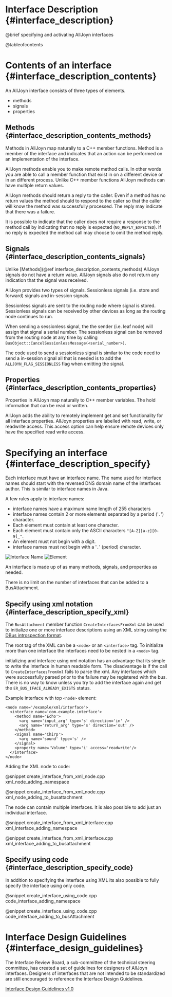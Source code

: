 Interface Description {#interface_description}
=======================
<!------------------------------------------------------------------------------
Copyright AllSeen Alliance

THIS DOCUMENT AND ALL INFORMATION CONTAINED HEREIN ARE PROVIDED ON AN AS-IS
BASIS WITHOUT WARRANTY OF ANY KIND.  
------------------------------------------------------------------------------->

@brief specifying and activating AllJoyn interfaces

@tableofcontents

Contents of an interface {#interface_description_contents}
=======================
An AllJoyn interface consists of three types of elements.

 - methods
 - signals
 - properties

Methods {#interface_description_contents_methods}
-----------------------
Methods in AllJoyn map naturally to a C++ member functions. Method is a member
of the interface and indicates that an action can be performed on an
implementation of the interface.

AllJoyn methods enable you to make remote method calls. In other words you are
able to call a member function that exist in on a different device or in an
different process. Unlike C++ member functions AllJoyn methods can have multiple
return values.

AllJoyn methods should return a reply to the caller. Even if a method has no
return values the method should to respond to the caller so that the caller
will know the method was successfully processed. The reply may indicate that
there was a failure.

It is possible to indicate that the caller does not require a response to the
method call by indicating that no reply is expected (`NO_REPLY_EXPECTED`).
If no reply is expected the method call may choose to omit the method reply.

Signals {#interface_description_contents_signals}
-----------------------
Unlike [Methods](@ref interface_description_contents_methods) AllJoyn signals do
not have a return value. AllJoyn signals also do not return any indication that
the signal was received.

AllJoyn provides two types of signals. Sessionless signals (i.e. store and
forward) signals and in-session signals.

Sessionless signals are sent to the routing node where signal is stored.
Sessionless signals can be received by other devices as long as the routing node
continues to run.

When sending a sessionless signal, the the sender (i.e. leaf node) will assign
that signal a serial number. The sessionless signal can be removed from the
routing node at any time by calling
`BusObject::CancelSessionlessMessage(<serial_number>)`.

The code used to send a sessionless signal is similar to the code need to send a
in-session signal all that is needed is to add the `ALLJOYN_FLAG_SESSIONLESS`
flag when emitting the signal.

Properties {#interface_description_contents_properties}
-----------------------
Properties in AllJoyn map naturally to C++ member variables.  The hold information
that can be read or written.

AllJoyn adds the ability to remotely implement get and set functionality for all
interface properties. AllJoyn properties are labelled with read, write, or
readwrite access. This access option can help ensure remote devices only have
the specified read write access.

Specifying an interface {#interface_description_specify}
=======================
Each interface must have an interface name. The name used for interface names
should start with the reversed DNS domain name of the interfaces author.  This
is similar to interface names in Java.

A few rules apply to interface names:

  - interface names have a maximum name length of 255 characters
  - interface names contain 2 or more elements separated by a period ('`.`') character.
  - Each element must contain at least one character.
  - Each element must contain only the ASCII characters `"[A-Z][a-z][0-9]_"`.
  - An element must not begin with a digit.
  - interface names must not begin with a '`.`' (period) character.

<!--
Enter the following EBNF grammar into bottlecaps.de/rr/ui to generate railroad
diagrams

interface_name ::= (element) ('.' element)+
element ::= ([A-Za-z] | '_') ([A-Za-z0-9] | '_')+

-->
![Interface Name](interface_name.png)
![Element](element.png)

An interface is made up of as many methods, signals, and properties as needed.

There is no limit on the number of interfaces that can be added to a BusAttachment.


Specify using xml notation {#interface_description_specify_xml}
-----------------------
The `BusAttachment` member function `CreateInterfacesFromXml` can be used to
initialize one or more interface descriptions using an XML string using the [DBus
introspection format](http://dbus.freedesktop.org/doc/dbus-specification.html#introspection-format).

The root tag of the XML can be a `<node>` or an `<interface>` tag. To
initialize more than one interface the interfaces need to be nested in a
`<node>` tag.

initializing and interface using xml notation has an advantage that its simple
to write the interface in human readable form.  The disadvantage is if the call
to `CreateInterfacesFromXml` fails to parse the xml.  Any interfaces
which were successfully parsed prior to the failure may be registered with the
bus. There is no way to know unless you try to add the interface again and get
the `ER_BUS_IFACE_ALREADY_EXISTS` status.

Example interface with top `<node>` element:

    <node name='/example/xml/interface'>
      <interface name='com.example.interface'>
        <method name='Echo'>
          <arg name='input_arg' type='s' direction='in' />
          <arg name='return_arg' type='s' direction='out' />
        </method>
        <signal name='Chirp'>
          <arg name='sound' type='s' />
        </signal>
        <property name='Volume' type='i' access='readwrite'/>
      </interface>
    </node>

Adding the XML node to code:

@snippet create_interface_from_xml_node.cpp xml_node_adding_namespace

@snippet create_interface_from_xml_node.cpp xml_node_adding_to_busattachment

The node can contain multiple interfaces. It is also possible to add just an
individual interface.

@snippet create_interface_from_xml_interface.cpp xml_interface_adding_namespace

@snippet create_interface_from_xml_interface.cpp xml_interface_adding_to_busattachment

Specify using code {#interface_description_specify_code}
-----------------------
In addition to specifying the interface using XML its also possible to fully
specify the interface using only code.

@snippet create_interface_using_code.cpp code_interface_adding_namespace

@snippet create_interface_using_code.cpp code_interface_adding_to_busAttachment

Interface Design Guidelines {#interface_design_guidelines}
=======================
The Interface Review Board, a sub-committee of the technical steering committee, has
created a set of guidelines for designers of AllJoyn interfaces. Designers of
interfaces that are not intended to be standardized are still encouraged to
reference the Interface Design Guidelines.

[Interface Design Guidelines v1.0](https://wiki.allseenalliance.org/irb/interface_design_guidelines_1.0)
